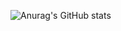 ![Anurag's GitHub stats](https://github-readme-stats.vercel.app/api?username=bsltan&show_icons=true)

<!---
bsltan/bsltan is a ✨ special ✨ repository because its `README.md` (this file) appears on your GitHub profile.
You can click the Preview link to take a look at your changes.
--->
